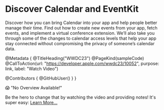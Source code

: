 # Discover Calendar and EventKit

Discover how you can bring Calendar into your app and help people better manage their time. Find out how to create new events from your app, fetch events, and implement a virtual conference extension. We’ll also take you through some of the changes to calendar access levels that help your app stay connected without compromising the privacy of someone’s calendar data. 

@Metadata {
   @TitleHeading("WWDC23")
   @PageKind(sampleCode)
   @CallToAction(url: "https://developer.apple.com/wwdc23/10052", purpose: link, label: "Watch Video")

   @Contributors {
      @GitHubUser(<replace this with your GitHub handle>)
   }
}

😱 "No Overview Available!"

Be the hero to change that by watching the video and providing notes! It's super easy:
 [Learn More…](https://wwdcnotes.github.io/WWDCNotes/documentation/wwdcnotes/contributing)
